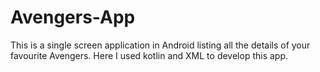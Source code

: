 # Avengers-App
This is a single screen application in Android listing all the details of your favourite Avengers. Here I used kotlin and XML to develop this app.
